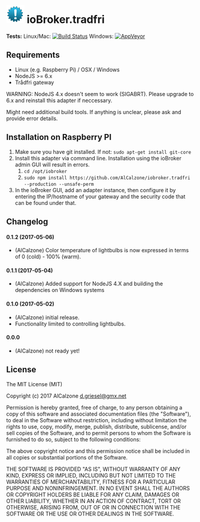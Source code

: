 ![Logo](admin/tradfri.png)
ioBroker.tradfri
=================


**Tests:** Linux/Mac: [![Build Status](https://travis-ci.org/AlCalzone/iobroker.tradfri.svg?branch=master)](https://travis-ci.org/AlCalzone/iobroker.tradfri) 
Windows: [![AppVeyor](https://ci.appveyor.com/api/projects/status/github/AlCalzone/ioBroker.tradfri?branch=master&svg=true)](https://ci.appveyor.com/project/AlCalzone/ioBroker-tradfri/)

## Requirements
* Linux (e.g. Raspberry Pi) / OSX / Windows
* NodeJS >= 6.x
* Trådfri gateway

WARNING: NodeJS 4.x doesn't seem to work (SIGABRT). Please upgrade to 6.x and reinstall this adapter if neccessary.

Might need additional build tools. If anything is unclear, please ask and provide error details.

## Installation on Raspberry PI
1. Make sure you have git installed. If not: `sudo apt-get install git-core`
1. Install this adapter via command line. Installation using the ioBroker admin GUI will result in errors.
    1. `cd /opt/iobroker`
    1. `sudo npm install https://github.com/AlCalzone/iobroker.tradfri --production --unsafe-perm`
1. In the ioBroker GUI, add an adapter instance, then configure it by entering the IP/hostname of your gateway and the security code that can be found under that.

## Changelog

#### 0.1.2 (2017-05-06)
* (AlCalzone) Color temperature of lightbulbs is now expressed in terms of 0 (cold) - 100% (warm).

#### 0.1.1 (2017-05-04)
* (AlCalzone) Added support for NodeJS 4.X and building the dependencies on Windows systems

#### 0.1.0 (2017-05-02)
* (AlCalzone) initial release. 
* Functionality limited to controlling lightbulbs.

#### 0.0.0
* (AlCalzone) not ready yet!

## License
The MIT License (MIT)

Copyright (c) 2017 AlCalzone <d.griesel@gmx.net>

Permission is hereby granted, free of charge, to any person obtaining a copy
of this software and associated documentation files (the "Software"), to deal
in the Software without restriction, including without limitation the rights
to use, copy, modify, merge, publish, distribute, sublicense, and/or sell
copies of the Software, and to permit persons to whom the Software is
furnished to do so, subject to the following conditions:

The above copyright notice and this permission notice shall be included in
all copies or substantial portions of the Software.

THE SOFTWARE IS PROVIDED "AS IS", WITHOUT WARRANTY OF ANY KIND, EXPRESS OR
IMPLIED, INCLUDING BUT NOT LIMITED TO THE WARRANTIES OF MERCHANTABILITY,
FITNESS FOR A PARTICULAR PURPOSE AND NONINFRINGEMENT. IN NO EVENT SHALL THE
AUTHORS OR COPYRIGHT HOLDERS BE LIABLE FOR ANY CLAIM, DAMAGES OR OTHER
LIABILITY, WHETHER IN AN ACTION OF CONTRACT, TORT OR OTHERWISE, ARISING FROM,
OUT OF OR IN CONNECTION WITH THE SOFTWARE OR THE USE OR OTHER DEALINGS IN
THE SOFTWARE.
